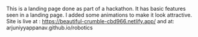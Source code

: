 This is a landing page done as part of a hackathon. It has basic features seen in a landing page. I added some animations to make it look attractive. Site is live at : https://beautiful-crumble-cbd966.netlify.app/
and at: arjuniyyappanav.github.io/robotics

